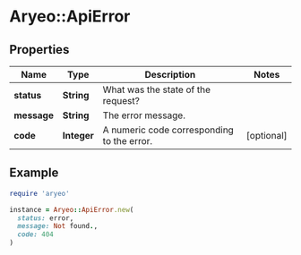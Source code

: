 # Aryeo::ApiError

## Properties

| Name | Type | Description | Notes |
| ---- | ---- | ----------- | ----- |
| **status** | **String** | What was the state of the request? |  |
| **message** | **String** | The error message. |  |
| **code** | **Integer** | A numeric code corresponding to the error. | [optional] |

## Example

```ruby
require 'aryeo'

instance = Aryeo::ApiError.new(
  status: error,
  message: Not found.,
  code: 404
)
```

